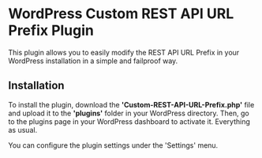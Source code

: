 # WordPress Custom REST API URL Prefix Plugin
This plugin allows you to easily modify the REST API URL Prefix in your WordPress installation in a simple and failproof way.

## Installation
To install the plugin, download the **'Custom-REST-API-URL-Prefix.php'** file and upload it to the **'plugins'** folder in your WordPress directory. Then, go to the plugins page in your WordPress dashboard to activate it. Everything as usual. 

You can configure the plugin settings under the 'Settings' menu.

